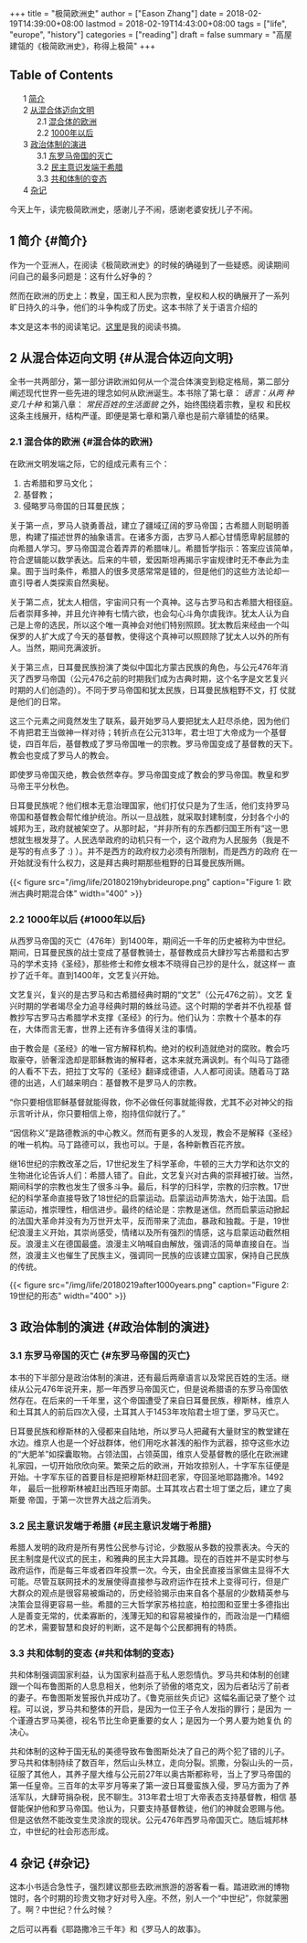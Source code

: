 +++
title = "极简欧洲史"
author = ["Eason Zhang"]
date = 2018-02-19T14:39:00+08:00
lastmod = 2018-02-19T14:43:00+08:00
tags = ["life", "europe", "history"]
categories = ["reading"]
draft = false
summary = "高屋建瓴的《极简欧洲史》，称得上极简"
+++

<style>
  .ox-hugo-toc ul {
    list-style: none;
  }
</style>
<div class="ox-hugo-toc toc">
<div></div>

## Table of Contents

- <span class="section-num">1</span> [简介](#简介)
- <span class="section-num">2</span> [从混合体迈向文明](#从混合体迈向文明)
    - <span class="section-num">2.1</span> [混合体的欧洲](#混合体的欧洲)
    - <span class="section-num">2.2</span> [1000年以后](#1000年以后)
- <span class="section-num">3</span> [政治体制的演进](#政治体制的演进)
    - <span class="section-num">3.1</span> [东罗马帝国的灭亡](#东罗马帝国的灭亡)
    - <span class="section-num">3.2</span> [民主意识发端于希腊](#民主意识发端于希腊)
    - <span class="section-num">3.3</span> [共和体制的变态](#共和体制的变态)
- <span class="section-num">4</span> [杂记](#杂记)
</div>
<!--endtoc-->

今天上午，读完极简欧洲史，感谢儿子不闹，感谢老婆安抚儿子不闹。


## <span class="section-num">1</span> 简介 {#简介}



作为一个亚洲人，在阅读《极简欧洲史》的时候的确碰到了一些疑惑。阅读期间
问自己的最多问题是：这有什么好争的？

然而在欧洲的历史上：教皇，国王和人民为宗教，皇权和人权的确展开了一系列
旷日持久的斗争，他们的斗争构成了历史。这本书除了关于语言介绍的

本文是这本书的阅读笔记。[这里](https://www.evernote.com/shard/s250/sh/6d5fc068-f032-43b9-87dc-4030ccf2e906/80e9f6cd8a11dd24d0646aba2b9cf67a)是我的阅读书摘。


## <span class="section-num">2</span> 从混合体迈向文明 {#从混合体迈向文明}



全书一共两部分，第一部分讲欧洲如何从一个混合体演变到稳定格局，第二部分
阐述现代世界一些先进的理念如何从欧洲诞生。本书除了第七章： _语言：从两
种变几十种_ 和第八章： _常民百姓的生活面貌_ 之外，始终围绕着宗教，皇权
和民权这条主线展开，结构严谨。即便是第七章和第八章也是前六章铺垫的结果。


### <span class="section-num">2.1</span> 混合体的欧洲 {#混合体的欧洲}



在欧洲文明发端之际，它的组成元素有三个：

1.  古希腊和罗马文化；
2.  基督教；
3.  侵略罗马帝国的日耳曼民族；

关于第一点，罗马人骁勇善战，建立了疆域辽阔的罗马帝国；古希腊人则聪明善
思，构建了描述世界的抽象语言。在诸多方面，古罗马人都心甘情愿卑躬屈膝的
向希腊人学习。罗马帝国混合着弄弄的希腊味儿。希腊哲学指示：答案应该简单，
符合逻辑能以数学表达。后来的牛顿，爱因斯坦再揭示宇宙规律时无不奉此为圭
臬。囿于当时条件，希腊人的很多灵感常常是错的，但是他们的这些方法论却一
直引导者人类探索自然奥秘。

关于第二点，犹太人相信，宇宙间只有一个真神。这与古罗马和古希腊大相径庭。
后者崇拜多神，并且允许神有七情六欲，也会勾心斗角尔虞我诈。犹太人认为自
己是上帝的选民，所以这个唯一真神会对他们特别照顾。犹太教后来经由一个叫
保罗的人扩大成了今天的基督教，使得这个真神可以照顾除了犹太人以外的所有
人。当然，期间充满波折。

关于第三点，日耳曼民族扮演了类似中国北方蒙古民族的角色，与公元476年消
灭了西罗马帝国（公元476之前的时期我们成为古典时期，这个名字是文艺复兴
时期的人们创造的）。不同于罗马帝国和犹太民族，日耳曼民族粗野不文，打
仗就是他们的日常。

这三个元素之间竟然发生了联系，最开始罗马人要把犹太人赶尽杀绝，因为他们
不肯把君王当做神一样对待；转折点在公元313年，君士坦丁大帝成为一个基督
徒，四百年后，基督教成了罗马帝国唯一的宗教。罗马帝国变成了基督教的天下。
教会也变成了罗马人的教会。

即使罗马帝国灭绝，教会依然幸存。罗马帝国变成了教会的罗马帝国。教皇和罗
马帝王平分秋色。

日耳曼民族呢？他们根本无意治理国家，他们打仗只是为了生活，他们支持罗马
帝国和基督教会帮忙维护统治。所以一旦战胜，就采取封建制度，分封各个小的
城邦为王，政府就被架空了。从那时起，“并非所有的东西都归国王所有”这一思
想就生根发芽了。人民选举政府的动机只有一个，这个政府为人民服务（我是不
是写的有点多了 :) ）。并不是西方的政府权力必须有所限制，而是西方的政府
在一开始就没有什么权力，这是拜古典时期那些粗野的日耳曼民族所赐。

<a id="orge3009f3"></a>
{{< figure src="/img/life/20180219hybrideurope.png" caption="Figure 1: 欧洲古典时期混合体" width="400" >}}


### <span class="section-num">2.2</span> 1000年以后 {#1000年以后}



从西罗马帝国的灭亡（476年）到1400年，期间近一千年的历史被称为中世纪。
期间，日耳曼民族的战士变成了基督教骑士，基督教成员大肆抄写古希腊和古罗
马的学术支持《圣经》，那些修士和修女根本不晓得自己抄的是什么，就这样一
直抄了近千年。直到1400年，文艺复兴开始。

文艺复兴，复兴的是古罗马和古希腊经典时期的“文艺”（公元476之前）。文艺
复兴时期的学者竭尽全力追寻经典时期的蛛丝马迹。这个时期的学者并不仇视基
督教抄写古罗马古希腊学术支撑《圣经》的行为。他们认为：宗教十个基本的存
在，大体而言无害，世界上还有许多值得关注的事情。

由于教会是《圣经》的唯一官方解释机构。绝对的权利造就绝对的腐败。教会巧
取豪夺，骄奢淫逸却是耶稣教诲的解释者，这本来就充满讽刺。有个叫马丁路德
的人看不下去，把拉丁文写的《圣经》翻译成德语，人人都可阅读。随着马丁路
德的出逃，人们越来明白：基督教不是罗马人的宗教。

<div class="alert-note">
<div></div>

“你只要相信耶稣基督就能得救，你不必做任何事就能得救，尤其不必对神父的指示言听计从，你只要相信上帝，抱持信仰就行了。”
</div>

“因信称义”是路德教派的中心教义。然而有更多的人发现，教会不是解释《圣经》
的唯一机构。马丁路德可以，我也可以。于是，各种新教百花齐放。

继16世纪的宗教改革之后，17世纪发生了科学革命，牛顿的三大力学和达尔文的
生物进化论告诉人们：希腊人错了。自此，文艺复兴对古典的崇拜被打破。当然，
期间科学的宗教也发生了很多斗争。最后，科学的归科学，宗教的归宗教。17世
纪的科学革命直接导致了18世纪的启蒙运动。启蒙运动声势浩大，始于法国。启
蒙运动，推崇理性，相信进步。最终的结论是：宗教是迷信。然而启蒙运动掀起
的法国大革命并没有为万世开太平，反而带来了流血，暴政和独裁。于是，19世
纪浪漫主义开始，其崇尚感受，情绪以及所有强烈的情感，这与启蒙运动截然相
反。浪漫主义在德国最盛。浪漫主义呐喊自由解放，强调活的简单直接自在。当
然，浪漫主义也催生了民族主义，强调同一民族的应该建立国家，保持自己民族
的传统。

<a id="orga6a7681"></a>
{{< figure src="/img/life/20180219after1000years.png" caption="Figure 2: 19世纪的形态" width="400" >}}


## <span class="section-num">3</span> 政治体制的演进 {#政治体制的演进}




### <span class="section-num">3.1</span> 东罗马帝国的灭亡 {#东罗马帝国的灭亡}



本书的下半部分是政治体制的演进，还有最后两章语言以及常民百姓的生活。继
续从公元476年说开来，那一年西罗马帝国灭亡，但是说希腊语的东罗马帝国依
然存在。在后来的一千年里，这个帝国遭受了来自日耳曼民族，穆斯林，维京人
和土耳其人的前后四次入侵，土耳其人于1453年攻陷君士坦丁堡，罗马灭亡。

日耳曼民族和穆斯林的入侵都来自陆地，所以罗马人把藏有大量财宝的教堂建在
水边。维京人也是一个好战群体，他们用吃水甚浅的船作为武器，掠夺这些水边
的“大肥羊”如探囊取物。占领法国，占领英国，维京人受基督教的感化在欧洲建
礼家园，一切开始欣欣向荣。繁荣之后的欧洲，开始攻掠别人，十字军东征便是
开始。十字军东征的首要目标是把穆斯林赶回老家，夺回圣地耶路撒冷。1492年，
最后一批穆斯林被赶出西班牙南部。土耳其攻占君士坦丁堡之后，建立了奥斯曼
帝国，于第一次世界大战之后消失。


### <span class="section-num">3.2</span> 民主意识发端于希腊 {#民主意识发端于希腊}



希腊人发明的政府是所有男性公民参与讨论，少数服从多数的投票表决。今天的
民主制度是代议式的民主，和雅典的民主大异其趣。现在的百姓并不是实时参与
政府运作，而是每三年或者四年投票一次。今天，由全民直接当家做主显得不大
可能。尽管互联网技术的发展使得直接参与政府运作在技术上变得可行，但是广
大群众的观点是很容易被煽动的，历史经验揭示由来自各个基层的少数精英参与
决策会显得更容易一些。希腊的三大哲学家苏格拉底，柏拉图和亚里士多德指出
人是善变无常的，优柔寡断的，浅薄无知的和容易被操作的，而政治是一门精细
的艺术，需要智慧和良好的判断，这不是每个公民都拥有的特质。


### <span class="section-num">3.3</span> 共和体制的变态 {#共和体制的变态}



共和体制强调国家利益，认为国家利益高于私人恩怨情仇。罗马共和体制的创建
跟一个叫布鲁图斯的人息息相关，他刺杀了骄傲的塔克文，因为后者玷污了前者
的妻子。布鲁图斯发誓报仇并成功了。《鲁克丽丝失贞记》这幅名画记录了整个
过程。可以说，罗马共和整体的开启，是因为一位王子令人发指的罪行；是因为
一个谨遵古罗马美德，视名节比生命更重要的女人；是因为一个男人要为她复仇
的决心。

共和体制的这种于国无私的美德导致布鲁图斯处决了自己的两个犯了错的儿子。
罗马共和体制持续了数百年，然后山头林立，走向分裂。凯撒，分裂山头的一员，
征服了其他人，其养子屋大维与公元前27年以奥古斯都称号，当上了罗马帝国的
第一任皇帝。三百年的太平岁月等来了第一波日耳曼蛮族入侵，罗马方面为了养
活军队，大肆苛捐杂税，民不聊生。313年君士坦丁大帝表态支持基督教，相信
基督能保护他和罗马帝国。他认为，只要支持基督教徒，他们的神就会恩赐与他。
但是这依然不能改变生灵涂炭的现状。公元476年西罗马帝国灭亡。随后城邦林
立，中世纪的社会形态形成。


## <span class="section-num">4</span> 杂记 {#杂记}



这本小书适合急性子，强烈建议那些去欧洲旅游的游客看一看。踏进欧洲的博物
馆时，各个时期的珍贵文物才好对号入座。不然，别人一个“中世纪”，你就蒙圈
了。啊？中世纪？什么时候？

之后可以再看《耶路撒冷三千年》和《罗马人的故事》。
